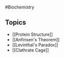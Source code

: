 #Biochemistry 
## Topics
* [[Protein Structure]]
* [[Anfinsen's Theorem]]
* [[Levinthal's Paradox]]
* [[Clathrate Cage]]